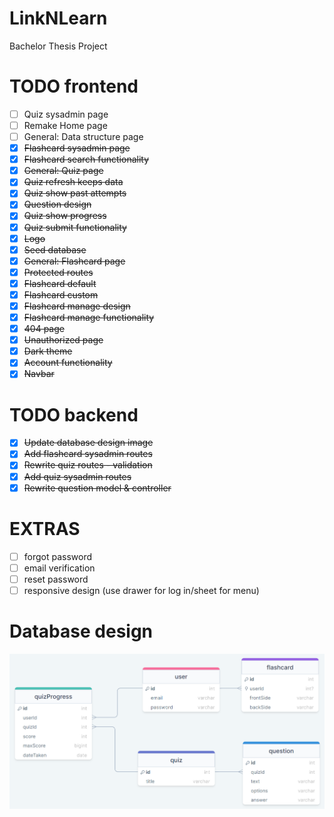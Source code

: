 # LinkNLearn

Bachelor Thesis Project

# TODO frontend

-   [ ] Quiz sysadmin page
-   [ ] Remake Home page
-   [ ] General: Data structure page
-   [x] ~~Flashcard sysadmin page~~
-   [x] ~~Flashcard search functionality~~
-   [x] ~~General: Quiz page~~
-   [x] ~~Quiz refresh keeps data~~
-   [x] ~~Quiz show past attempts~~
-   [x] ~~Question design~~
-   [x] ~~Quiz show progress~~
-   [x] ~~Quiz submit functionality~~
-   [x] ~~Logo~~
-   [x] ~~Seed database~~
-   [x] ~~General: Flashcard page~~
-   [x] ~~Protected routes~~
-   [x] ~~Flashcard default~~
-   [x] ~~Flashcard custom~~
-   [x] ~~Flashcard manage design~~
-   [x] ~~Flashcard manage functionality~~
-   [x] ~~404 page~~
-   [x] ~~Unauthorized page~~
-   [x] ~~Dark theme~~
-   [x] ~~Account functionality~~
-   [x] ~~Navbar~~

# TODO backend

-   [x] ~~Update database design image~~
-   [x] ~~Add flashcard sysadmin routes~~
-   [x] ~~Rewrite quiz routes - validation~~
-   [x] ~~Add quiz sysadmin routes~~
-   [x] ~~Rewrite question model & controller~~

# EXTRAS

-   [ ] forgot password
-   [ ] email verification
-   [ ] reset password
-   [ ] responsive design (use drawer for log in/sheet for menu)

# Database design

![Database design](backend/database%20design.png)

